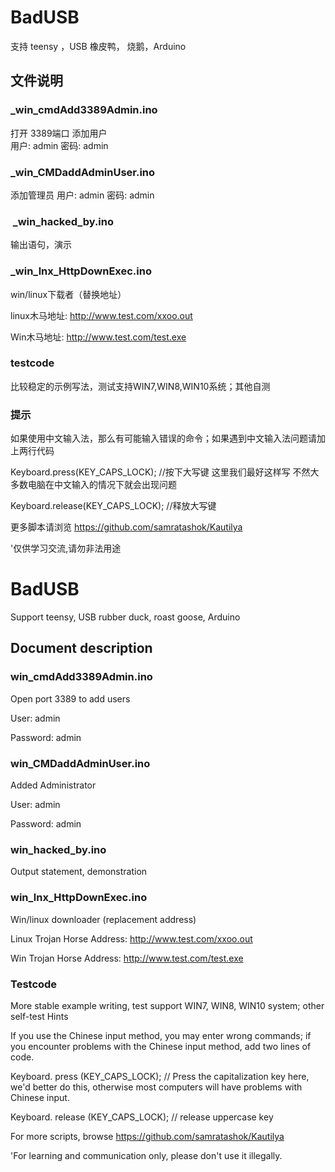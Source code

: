 # BadUSB
支持 teensy ，USB 橡皮鸭， 烧鹅，Arduino

## 文件说明



### _win_cmdAdd3389Admin.ino

打开 3389端口 添加用户  
用户: admin
密码: admin

### _win_CMDaddAdminUser.ino

添加管理员
用户: admin
密码: admin



###  _win_hacked_by.ino
输出语句，演示



### _win_lnx_HttpDownExec.ino

win/linux下载者（替换地址）

linux木马地址: http://www.test.com/xxoo.out

Win木马地址: http://www.test.com/test.exe

### testcode 
比较稳定的示例写法，测试支持WIN7,WIN8,WIN10系统；其他自测

### 提示

如果使用中文输入法，那么有可能输入错误的命令；如果遇到中文输入法问题请加上两行代码

Keyboard.press(KEY_CAPS_LOCK); //按下大写键 这里我们最好这样写 不然大多数电脑在中文输入的情况下就会出现问题

Keyboard.release(KEY_CAPS_LOCK); //释放大写键


更多脚本请浏览 https://github.com/samratashok/Kautilya


'仅供学习交流,请勿非法用途


# BadUSB

Support teensy, USB rubber duck, roast goose, Arduino

## Document description

### win_cmdAdd3389Admin.ino

Open port 3389 to add users

User: admin

Password: admin

### win_CMDaddAdminUser.ino

Added Administrator

User: admin

Password: admin

### win_hacked_by.ino

Output statement, demonstration

### win_lnx_HttpDownExec.ino

Win/linux downloader (replacement address)

Linux Trojan Horse Address: http://www.test.com/xxoo.out

Win Trojan Horse Address: http://www.test.com/test.exe

### Testcode

More stable example writing, test support WIN7, WIN8, WIN10 system; other self-test
Hints

If you use the Chinese input method, you may enter wrong commands; if you encounter problems with the Chinese input method, add two lines of code.

Keyboard. press (KEY_CAPS_LOCK); // Press the capitalization key here, we'd better do this, otherwise most computers will have problems with Chinese input.

Keyboard. release (KEY_CAPS_LOCK); // release uppercase key

For more scripts, browse https://github.com/samratashok/Kautilya

'For learning and communication only, please don't use it illegally.


